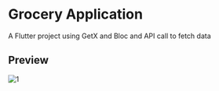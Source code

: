 # Grocery Application

A Flutter project using GetX and Bloc and API call to fetch data

## Preview

![1](https://user-images.githubusercontent.com/64202952/172184568-0efd3f2d-7f68-4060-a449-e2b2ea4e7bc8.png)

